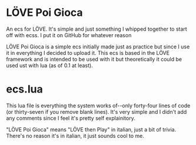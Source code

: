 # LÖVE Poi Gioca
An ecs for LÖVE. It's simple and just something I whipped together to start off with ecss. I put it on GitHub for whatever reason


LÖVE Poi Gioca is a simple ecs initially made just as practice but since I use it in everything I decided to upload it.
This ecs is based in the LÖVE framework and is intended to be used with it but theoretically it could be used ust with lua (as of 0.1 at least).

# ecs.lua
This lua file is everything the system works of--only forty-four lines of code (or thirty-seven if you remove blank lines). It's very simple and I didn't add any comments since I feel it's pretty self explainitory. 


"LÖVE Poi Gioca" means "LÖVE then Play" in italian, just a bit of trivia. There's no reason it's in italian, it just sounds cool to me.
